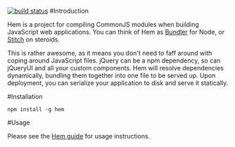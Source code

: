 [![build status](https://secure.travis-ci.org/maccman/hem.png)](http://travis-ci.org/maccman/hem)
#Introduction

Hem is a project for compiling CommonJS modules when building JavaScript web applications. You can think of Hem as [Bundler](http://gembundler.com/) for Node, or [Stitch](https://github.com/sstephenson/stitch) on steroids. 

This is rather awesome, as it means you don't need to faff around with coping around JavaScript files. jQuery can be a npm dependency, so can jQueryUI and all your custom components. Hem will resolve dependencies dynamically, bundling them together into one file to be served up. Upon deployment, you can serialize your application to disk and serve it statically. 

#Installation

    npm install -g hem

#Usage

Please see the [Hem guide](http://spinejs.com/docs/hem) for usage instructions.